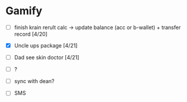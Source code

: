 # Gamify

* [ ] finish krain rerult calc -> update balance (acc or b-wallet) + transfer record \[4/20]
* [x] Uncle ups package \[4/21]
* [ ] Dad see skin doctor \[4/21]
* [ ] ?
* [ ] sync with dean?
* [ ] SMS

